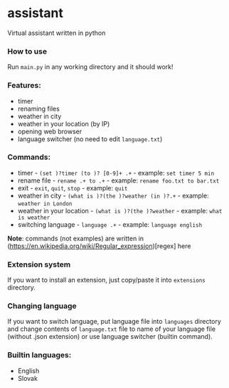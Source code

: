 # assistant
Virtual assistant written in python

### How to use

Run `main.py` in any working directory and it should work!

### Features:
- timer
- renaming files
- weather in city
- weather in your location (by IP)
- opening web browser
- language switcher (no need to edit `language.txt`)

### Commands:
- timer - `(set )?timer (to )? [0-9]+ .+` - example: `set timer 5 min`
- rename file - `rename .+ to .+` - example: `rename foo.txt to bar.txt`
- exit - `exit`, `quit`, `stop` - example: `quit`
- weather in city - `(what is )?(the )?weather (in )?.+` - example: `weather in London`
- weather in your location - `(what is )?(the )?weather` - example: `what is weather`
- switching language - `language .+` - example: `language english`

**Note**: commands (not examples) are written in (https://en.wikipedia.org/wiki/Regular_expression)[regex] here

### Extension system

If you want to install an extension, just copy/paste it into `extensions` directory.

### Changing language

If you want to switch language, put language file into `languages` directory and change contents of `language.txt` file to name of your language file (without .json extension) or use language switcher (builtin command).

### Builtin languages:
- English
- Slovak
